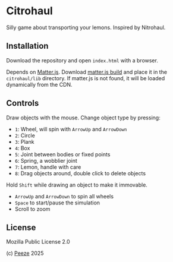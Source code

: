 # Citrohaul

Silly game about transporting your lemons. Inspired by Nitrohaul.

## Installation

Download the repository and open `index.html` with a browser.

Depends on [Matter.js](https://github.com/liabru/matter-js). Download
[matter.js build](https://github.com/liabru/matter-js/tree/master/build) and
place it in the `citrohaul/lib` directory. If matter.js is not found, it will
be loaded dynamically from the CDN.

## Controls

Draw objects with the mouse. Change object type by pressing:
- `1`: Wheel, will spin with `ArrowUp` and `ArrowDown`
- `2`: Circle
- `3`: Plank
- `4`: Box
- `5`: Joint between bodies or fixed points
- `6`: Spring, a wobblier joint
- `7`: Lemon, handle with care
- `8`: Drag objects around, double click to delete objects

Hold `Shift` while drawing an object to make it immovable.

- `ArrowUp` and `ArrowDown` to spin all wheels
- `Space` to start/pause the simulation
- Scroll to zoom

## License

Mozilla Public License 2.0

(c) [Peeze](https://www.github.com/Peeze) 2025
